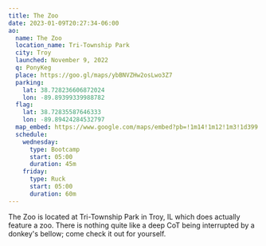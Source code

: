 ```yaml
---
title: The Zoo
date: 2023-01-09T20:27:34-06:00
ao:
  name: The Zoo
  location_name: Tri-Township Park
  city: Troy
  launched: November 9, 2022
  q: PonyKeg
  place: https://goo.gl/maps/ybBNVZHw2osLwo3Z7
  parking:
    lat: 38.728236606872024
    lon: -89.89399339988782
  flag:
    lat: 38.72835587646333
    lon: -89.89424284532797
  map_embed: https://www.google.com/maps/embed?pb=!1m14!1m12!1m3!1d399.7069362810231!2d-89.89426027968696!3d38.72821306679861!2m3!1f0!2f0!3f0!3m2!1i1024!2i768!4f13.1!5e1!3m2!1sen!2sus!4v1673444290826!5m2!1sen!2sus
  schedule:
    wednesday:
      type: Bootcamp
      start: 05:00
      duration: 45m
    friday:
      type: Ruck
      start: 05:00
      duration: 60m
---
```

The Zoo is located at Tri-Township Park in Troy, IL which does actually feature a zoo.
There is nothing quite like a deep CoT being interrupted by a donkey's bellow; come check it out for yourself.
